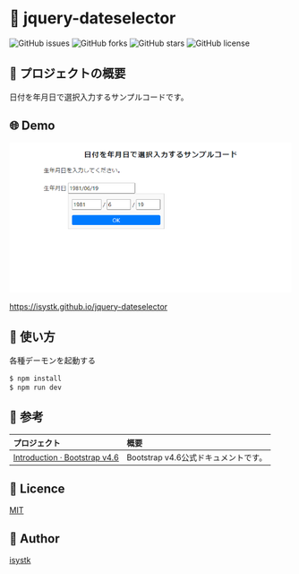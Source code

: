 🌙 jquery-dateselector
====

![GitHub issues](https://img.shields.io/github/issues/isystk/jquery-dateselector)
![GitHub forks](https://img.shields.io/github/forks/isystk/jquery-dateselector)
![GitHub stars](https://img.shields.io/github/stars/isystk/jquery-dateselector)
![GitHub license](https://img.shields.io/github/license/isystk/jquery-dateselector)

## 📗 プロジェクトの概要

日付を年月日で選択入力するサンプルコードです。

## 🌐 Demo

![demo](./demo.png "demo")

https://isystk.github.io/jquery-dateselector

## 💬 使い方

各種デーモンを起動する
```
$ npm install
$ npm run dev
```

## 🎨 参考

| プロジェクト                                                                                   | 概要                        |
|:-----------------------------------------------------------------------------------------|:--------------------------|
| [Introduction · Bootstrap v4.6](https://getbootstrap.com/docs/4.6/getting-started/introduction/) | Bootstrap v4.6公式ドキュメントです。 |


## 🎫 Licence

[MIT](https://github.com/isystk/jquery-dateselector/blob/master/LICENSE)

## 👀 Author

[isystk](https://github.com/isystk)


